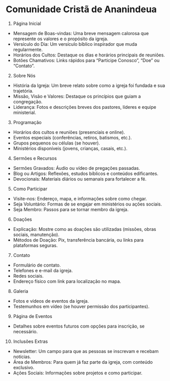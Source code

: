 # Comunidade Cristã de Ananindeua
1. Página Inicial
- Mensagem de Boas-vindas: Uma breve mensagem calorosa que represente os valores e o propósito da igreja.
- Versículo do Dia: Um versículo bíblico inspirador que muda regularmente.
- Horários dos Cultos: Destaque os dias e horários principais de reuniões.
- Botões Chamativos: Links rápidos para “Participe Conosco”, “Doe” ou “Contato”.

2. Sobre Nós
- História da Igreja: Um breve relato sobre como a igreja foi fundada e sua trajetória.
- Missão, Visão e Valores: Destaque os princípios que guiam a congregação.
- Liderança: Fotos e descrições breves dos pastores, líderes e equipe ministerial.

3. Programação
- Horários dos cultos e reuniões (presenciais e online).
- Eventos especiais (conferências, retiros, batismos, etc.).
- Grupos pequenos ou células (se houver).
- Ministérios disponíveis (jovens, crianças, casais, etc.).

4. Sermões e Recursos
- Sermões Gravados: Áudio ou vídeo de pregações passadas.
- Blog ou Artigos: Reflexões, estudos bíblicos e conteúdos edificantes.
- Devocionais: Materiais diários ou semanais para fortalecer a fé.

5. Como Participar
- Visite-nos: Endereço, mapa, e informações sobre como chegar.
- Seja Voluntário: Formas de se engajar em ministérios ou ações sociais.
- Seja Membro: Passos para se tornar membro da igreja.

6. Doações
- Explicação: Mostre como as doações são utilizadas (missões, obras sociais, manutenção).
- Métodos de Doação: Pix, transferência bancária, ou links para plataformas seguras.

7. Contato
- Formulário de contato.
- Telefones e e-mail da igreja.
- Redes sociais.
- Endereço físico com link para localização no mapa.

8. Galeria
- Fotos e vídeos de eventos da igreja.
- Testemunhos em vídeo (se houver permissão dos participantes).

9. Página de Eventos
- Detalhes sobre eventos futuros com opções para inscrição, se necessário.

10. Inclusões Extras
- Newsletter: Um campo para que as pessoas se inscrevam e recebam notícias.
- Área de Membros: Para quem já faz parte da igreja, com conteúdo exclusivo.
- Ações Sociais: Informações sobre projetos e como participar.
